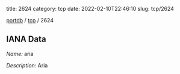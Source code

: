 title: 2624
category: tcp
date: 2022-02-10T22:46:10
slug: tcp/2624

[portdb](/) / [tcp](/category/tcp.html) / 2624


## IANA Data

_Name:_ aria

_Description:_ Aria

